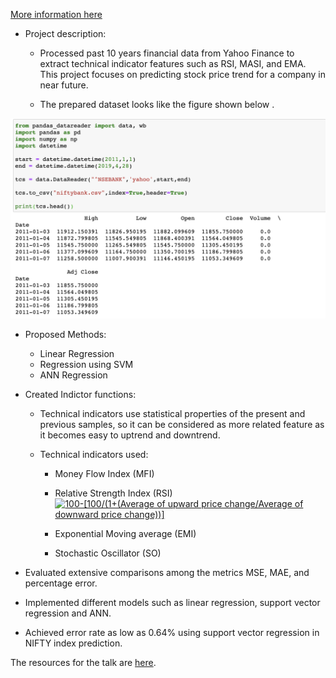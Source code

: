 [More information here](/images/Project.zip)

* Project description:
  * Processed past 10 years financial data from Yahoo Finance to extract technical indicator features such as RSI,
MASI, and EMA. This project focuses on predicting stock price trend for a company in near future.

  * The prepared dataset looks like the figure shown below .

 <img src="/images/ML_project_data.png"
     alt="Markdown Monster icon" width="600"
     style="float: center; margin-right: 70px;" />
     
  * Proposed Methods:
    * Linear Regression
    * Regression using SVM
    * ANN Regression
    
  * Created Indictor functions:
  
    * Technical indicators use statistical properties of the present and previous samples, so it can be considered as more           related feature as it becomes easy to uptrend and downtrend.
    
    * Technical indicators used:
      * Money Flow Index (MFI)
      * Relative Strength Index (RSI)
        <a href="https://www.codecogs.com/eqnedit.php?latex=100-[100/(1&plus;(Average&space;of&space;upward&space;price&space;change/Average&space;of&space;downward&space;price&space;change))]" target="_blank"><img src="https://latex.codecogs.com/gif.latex?100-[100/(1&plus;(Average&space;of&space;upward&space;price&space;change/Average&space;of&space;downward&space;price&space;change))]" title="100-[100/(1+(Average of upward price change/Average of downward price change))]" /></a>
        
      * Exponential Moving average (EMI)
      * Stochastic Oscillator (SO)
      
  * Evaluated extensive comparisons among the metrics MSE, MAE, and percentage error.
  
  * Implemented different models such as linear regression, support vector regression and ANN.
  * Achieved error rate as low as 0.64% using support vector regression in NIFTY index prediction.
  
The resources for the talk are [here](/images/Presentation-Report.pdf).
